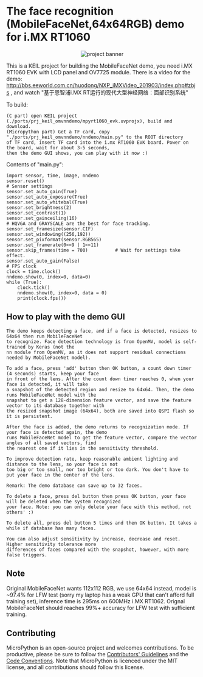 The face recognition (MobileFaceNet,64x64RGB) demo for i.MX RT1060
=======================
<p align="center">
  <img src="https://github.com/RockySong/micropython-rocky/blob/mfn_demo/logo/mfn_demo.jpg" alt="project banner" />
</p>

This is a KEIL project for building the MobileFaceNet demo, you need i.MX RT1060 EVK with LCD panel and OV7725 module.
There is a video for the demo: http://bbs.eeworld.com.cn/huodong/NXP_iMXVideo_201903/index.php#zbjs , and watch 
"基于恩智浦i.MX RT运行的现代大型神经网络：面部识别系统"

To build:

    (C part) open KEIL project (./ports/prj_keil_omvnndemo/mpyrt1060_evk.uvprojx), build and download.
    (Micropython part) Get a TF card, copy "./ports/prj_keil_omvnndemo/nndemo/main.py" to the ROOT directory 
    of TF card, insert TF card into the i.mx RT1060 EVK board. Power on the board, wait for about 3-5 seconds, 
    then the demo GUI shows, you can play with it now :)
    
Contents of "main.py":

    import sensor, time, image, nndemo
    sensor.reset()
    # Sensor settings
    sensor.set_auto_gain(True)
    sensor.set_auto_exposure(True)
    sensor.set_auto_whitebal(True)
    sensor.set_brightness(2)
    sensor.set_contrast(1)
    sensor.set_gainceiling(16)
    # HQVGA and GRAYSCALE are the best for face tracking.
    sensor.set_framesize(sensor.CIF)
    sensor.set_windowing((256,192))
    sensor.set_pixformat(sensor.RGB565)
    sensor.set_framerate(0<<9 | 1<<11)
    sensor.skip_frames(time = 700)          # Wait for settings take effect.
    sensor.set_auto_gain(False)
    # FPS clock
    clock = time.clock()
    nndemo.show(0, index=0, data=0)
    while (True):
        clock.tick()
        nndemo.show(0, index=0, data = 0)
        print(clock.fps())


How to play with the demo GUI
------------

    The demo keeps detecting a face, and if a face is detected, resizes to 64x64 then run MobileFaceNet
    to recognize. Face detection technology is from OpenMV, model is self-trained by Keras (not the 
    nn module from OpenMV, as it does not support residual connections needed by MobileFaceNet model).

    To add a face, press 'add' button then OK button, a count down timer (4 seconds) starts, keep your face
    in front of the lens. After the count down timer reaches 0, when your face is detected, it will take 
    a snapshot of the detected region and resize to 64x64. Then, the demo runs MobileFaceNet model with the 
    snapshot to get a 128-dimension feature vector, and save the feature vector to its database together with 
    the resized snapshot image (64x64), both are saved into QSPI flash so it is persistent.
    
    After the face is added, the demo returns to recognization mode. If your face is detected again, the demo 
    runs MobileFaceNet model to get the feature vector, compare the vector angles of all saved vectors, find
    the nearest one if it lies in the sensitivity threshold.
    
    To improve detection rate, keep reasonable ambient lighting and distance to the lens, so your face is not
    too big or too small, nor too bright or too dark. You don't have to put your face in the center of the lens.
    
    Remark: The demo database can save up to 32 faces.
    
    To delete a face, press del button then press OK button, your face will be deleted when the system recognized 
    your face. Note: you can only delete your face with this method, not others' :)
        
    To delete all, press del button 5 times and then OK button. It takes a while if database has many faces.
    
    You can also adjust sensitivity by increase, decrease and reset. Higher sensitivity tolerance more 
    differences of faces compared with the snapshot, however, with more false triggers.

Note
------------

Original MobileFaceNet wants 112x112 RGB, we use 64x64 instead, model is ~97.4% for LFW test (sorry my laptop has a weak GPU that can't afford full training set), inference time is 295ms on 600MHz i.MX RT1062. Orignal MobileFaceNet should reaches 99%+ accuracy for LFW test with sufficient training.

Contributing
------------

MicroPython is an open-source project and welcomes contributions. To be
productive, please be sure to follow the
[Contributors' Guidelines](https://github.com/micropython/micropython/wiki/ContributorGuidelines)
and the [Code Conventions](https://github.com/micropython/micropython/blob/master/CODECONVENTIONS.md).
Note that MicroPython is licenced under the MIT license, and all contributions
should follow this license.
